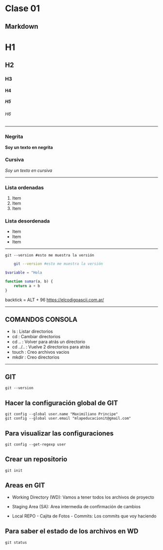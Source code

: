 # Clase 01

## Markdown

# H1
## H2
### H3
#### H4
##### H5
###### H6

---

### Negrita

**Soy un texto en negrita**

### Cursiva

*Soy un texto en cursiva*

---

### Lista ordenadas

1. Item
2. Item
3. Item

### Lista desordenada

* Item
* Item
* Item

--- 

    git --version #esto me muestra la versión

```bash
    git --version #esto me muestra la versión
```

```php
$variable = "Hola
```

```js
function sumar(a, b) {
    return a + b
}
```

backtick = ALT + 96
https://elcodigoascii.com.ar/

--- 

## COMANDOS CONSOLA

* ls : Listar directorios
* cd : Cambiar directorios
* cd .. : Volver para atrás un directorio
* cd ../.. : Vuelve 2 directorios para atrás
* touch : Creo archivos vacios
* mkdir : Creo directorios

---

## GIT

    git --version

## Hacer la configuración global de GIT

    git config --global user.name "Maximiliano Principe"
    git config --global user.email "mlapeducacionit@gmail.com"

## Para visualizar las configuraciones

    git config --get-regexp user

## Crear un repositorio

    git init

## Areas en GIT

* Working Directory (WD): Vamos a tener todos los archivos de proyecto

* Staging Area (SA): Area intermedia de confirmación de cambios

* Local REPO - Cajita de Fotos - Commits: Los commits que voy haciendo

## Para saber el estado de los archivos en WD

    git status




